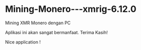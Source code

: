 # Mining-Monero---xmrig-6.12.0

Mining XMR Monero dengan PC

Aplikasi ini akan sangat bermanfaat. Terima Kasih!

Nice application !
